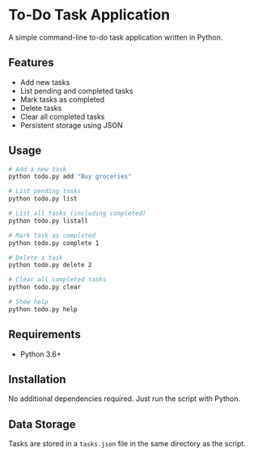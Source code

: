 # To-Do Task Application

A simple command-line to-do task application written in Python.

## Features

- Add new tasks
- List pending and completed tasks
- Mark tasks as completed
- Delete tasks
- Clear all completed tasks
- Persistent storage using JSON

## Usage

```bash
# Add a new task
python todo.py add "Buy groceries"

# List pending tasks
python todo.py list

# List all tasks (including completed)
python todo.py listall

# Mark task as completed
python todo.py complete 1

# Delete a task
python todo.py delete 2

# Clear all completed tasks
python todo.py clear

# Show help
python todo.py help
```

## Requirements

- Python 3.6+

## Installation

No additional dependencies required. Just run the script with Python.

## Data Storage

Tasks are stored in a `tasks.json` file in the same directory as the script.
